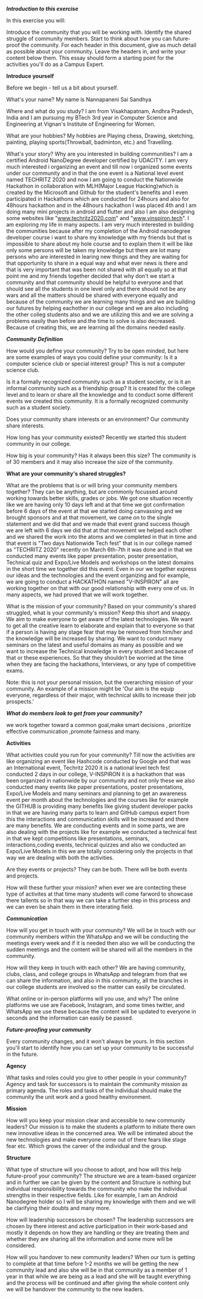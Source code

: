 ***Introduction to this exercise***

In this exercise you will:

Introduce the community that you will be working with.
Identify the shared struggle of community members.
Start to think about how you can future-proof the community.
For each header in this document, give as much detail as possible about your community. Leave the headers in, and write your content below them. This essay should form a starting point for the activities you'll do as a Campus Expert.

**Introduce yourself**

Before we begin - tell us a bit about yourself.

What's your name?
My name is Nannapaneni Sai Sandhya 

Where and what do you study?
I am from Visakhapatnam, Andhra Pradesh, India and I am pursuing my BTech 3rd year in Computer Science and Engineering at Vignan's Institute of Engineering for Women.

What are your hobbies?
My hobbies are Playing chess, Drawing, sketching, painting, playing sports(Throwball, badminton, etc.) and Travelling.

What's your story? Why are you interested in building communities?
I am a certified Android NanoDegree developer certified by UDACITY. I am very much interested i organizing an event and till now i organized some events under our community and in that the one event is a National level event named TECHRITZ 2020 and now I am going to conduct the Nationwide Hackathon in collaboration with MLH(Major League Hacking)which is created by the Microsoft and Github for the student's benefits and I even participated in Hackathons which are conducted for 24hours and also for 48hours hackathon and in the 48hours hackathon I was placed 4th and I am doing many mini projects in android and flutter and also I am also designing some websites like "www.techritz2020.com" and "www.vinspiron.tech". I am exploring my life in many aspects. I am very much interested in building the communities because after my completion of the Android nanodegree developer course i want to share my knowledge with my friends but that is impossible to share about my hole course and to explain them it will be like only some persons will be taken my knowledge but there are lot many persons who are interested in learing new things and they are waiting for that opportunity to share in a equal way and what ever news is there and that is very important that was been not shared with all equally so at that point me and my friends together decided that why don't we start a community and that community should be helpful to everyone and that should see all the students in one level only and there should not be any wars and all the matters should be shared with everyone equally and because of the community we are learning many things and we are building our futures by helping eachother in our college and we are also including the other colleg students also and we are utilizing this and we are solving a problems easily than before and the time to solve is also decreased. Because of creating this, we are learning all the domains needed easily.


***Community Definition***

How would you define your community? Try to be open minded, but here are some examples of ways you could define your community:
Is it a computer science club or special interest group?
This is not a computer science club.

Is it a formally recognized community such as a student society, or is it an informal community such as a friendship group?
 It is created for the college level and to learn or share all the knowledge and to conduct some different events we created this community. It is a formally recognized community such as a student society. 

Does your community share interests or an environment?
Our community share interests.

How long has your community existed?
Recently we started this student community in our college. 

How big is your community? Has it always been this size?
The community is of 30 members and it may also increase the size of the community.

**What are your community's shared struggles?**

What are the problems that is or will bring your community members together? They can be anything, but are commonly focussed around working towards better skills, grades or jobs.
We got one situation recently like we are having only 10 days left and at that time we got confirmation before 6 days of the event at that we started doing canvassing and we brought sponsors and at that movement, we came on to the single statement and we did that and we made that event grand success though we are left with 6 days we did that at that movement we helped each other and we shared the work into the atoms and we completed in that in time and that event is "Two days Nationwide Tech fest" that is in our college named as "TECHRITZ 2020" recently on March 6th-7th it was done and in that we conducted many events like paper presentation, poster presentation, Technical quiz and Expo/Live Models and workshops on the latest domains in the short time we together did this event. Even in our we together express our ideas and the technologies and the event organizing and for example, we are going to conduct a HACKATHON named "V-INSPIRON" all are working together on that with our good relationship with every one of us. In many aspects, we had proved that we will work together.


What is the mission of your community?
Based on your community's shared struggled, what is your community's mission? Keep this short and snappy.
We aim to make everyone to get aware of the latest technologies. We want to get all the creative learn to elaborate and explain that to everyone so that if a person is having any stage fear that may be removed from him/her and the knowledge will be increased by sharing. We want to conduct many seminars on the latest and useful domains as many as possible and we want to increase the Technical knowledge in every student and because of that or these experiences. So that they shouldn’t be worried at the time when they are facing the hackathons, Interviews, or any type of competitive exams.

Note: this is not your personal mission, but the overarching mission of your community. An example of a mission might be 'Our aim is the equip everyone, regardless of their major, with technical skills to increase their job prospects.'

***What do members look to get from your community?***

we work together toward a common goal,make smart decisions , prioritize effective communication ,promote fairness and many.

**Activities**

What activities could you run for your community?
Till now the activities are like organizing an event like Hashcode conducted by Google and that was an International event, Techritz 2020 it is a national level tech fest conducted 2 days in our college, V-INSPIRON it is a hackathon that was been organized in nationwide by our community and not only these we also conducted many events like paper presentations, poster presentations, Expo/Live Models and many seminars and planning to get an awareness event per month about the technologies and the courses like for example the GITHUB is providing many benefits like giving student developer packs in that we are having many parts to learn and GitHub campus expert from this the interactions and communication skills will be increased and there are many benefits. We are conducting events and in some parts, we are also dealing with the projects like for example we conducted a technical fest in that we kept competitions like presentations, seminars, interactions,coding events, technical quizzes and also we conducted an Expo/Live Models in this we are totally considering only the projects in that way we are dealing with both the activities.

Are they events or projects? They can be both.
There will be both events and projects.

How will these further your mission?
when ever we are contecting these type of activites at that time many students will come farword to showcase there tallents so in that way we can take a further step in this process and we can even be shain them in there interating field.

***Communication***

How will you get in touch with your community?
We will be in touch with our community members within the WhatsApp and we will be conducting the meetings every week and if it is needed then also we will be conducting the sudden meetings and the content will be shared will all the members in the community.

How will they keep in touch with each other?
We are having community, clubs, class, and college groups in WhatsApp and telegram from that we can share the information, and also in this community, all the branches in our college students are involved so the matter can easily be circulated.

What online or in-person platforms will you use, and why?
 The online platforms we use are Facebook, Instagram, and some times twitter, and WhatsApp we use these because the content will be updated to everyone in seconds and the information can easily be passed.

***Future-proofing your community***

Every community changes, and it won't always be yours. In this section you'll start to identify how you can set up your community to be successful in the future.

**Agency**

What tasks and roles could you give to other people in your community?
Agency and task for successors is to maintain the community mission as primary agenda. The roles and tasks of the individual should make the community the unit work and a good healthy environment.

**Mission**

How will you keep your mission clear and accessible to new community leaders?
Our mission is to make the students a platform to initiate there own new innovative ideas in the concerned area. We will be intimated about the new technologies and make everyone come out of there fears like stage fear etc. Which grows the career of the individual and the group. 

**Structure**

What type of structure will you choose to adopt, and how will this help future-proof your community?
The structure we are a team-based organizer and in further we can be given by the content and Structure is nothing but individual responsibility towards the community who make the individual strengths in their respective fields. Like for example, I am an Android Nanodegree holder so I will be sharing my knowledge with them and we will be clarifying their doubts and many more. 

How will leadership successors be chosen?
The leadership successors are chosen by there interest and active participation in their work-based and mostly it depends on how they are handling or they are treating them and whether they are sharing all the information and some more will be considered.

How will you handover to new community leaders?
When our turn is getting to complete at that time before 1-2 months we will be getting the new community lead and also she will be in that community as a member of 1 year in that while we are being as a lead  and she will be taught everything and the process will be continued and after giving the whole content only we will be handover the community to the new leaders.
